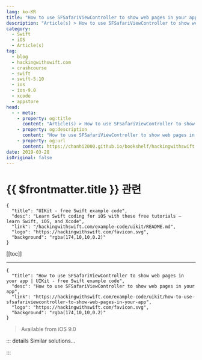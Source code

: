 ```yaml
---
lang: ko-KR
title: "How to use SFSafariViewController to show web pages in your app"
description: "Article(s) > How to use SFSafariViewController to show web pages in your app"
category:
  - Swift
  - iOS
  - Article(s)
tag: 
  - blog
  - hackingwithswift.com
  - crashcourse
  - swift
  - swift-5.10
  - ios
  - ios-9.0
  - xcode
  - appstore
head:
  - - meta:
    - property: og:title
      content: "Article(s) > How to use SFSafariViewController to show web pages in your app"
    - property: og:description
      content: "How to use SFSafariViewController to show web pages in your app"
    - property: og:url
      content: https://chanhi2000.github.io/bookshelf/hackingwithswift.com/example-code/uikit/how-to-use-sfsafariviewcontroller-to-show-web-pages-in-your-app.html
date: 2019-03-28
isOriginal: false
---
```


# {{ $frontmatter.title }} 관련

```component VPCard
{
  "title": "UIKit - free Swift example code",
  "desc": "Learn Swift coding for iOS with these free tutorials – learn Swift, iOS, and Xcode",
  "link": "/hackingwithswift.com/example-code/uikit/README.md",
  "logo": "https://hackingwithswift.com/favicon.svg",
  "background": "rgba(174,10,10,0.2)"
}
```

[[toc]]

---

```component VPCard
{
  "title": "How to use SFSafariViewController to show web pages in your app | UIKit - free Swift example code",
  "desc": "How to use SFSafariViewController to show web pages in your app",
  "link": "https://hackingwithswift.com/example-code/uikit/how-to-use-sfsafariviewcontroller-to-show-web-pages-in-your-app",
  "logo": "https://hackingwithswift.com/favicon.svg",
  "background": "rgba(174,10,10,0.2)"
}
```

> Available from iOS 9.0

<!-- TODO: 작성 -->

<!--
If a user clicks a web link in your app, you used to have two options before iOS 9.0 came along: exit your app and launch the web page in Safari, or bring up a new web view controller that you've designed, along with various user interface controls. Exiting your app is rarely what users want, so unsurprisingly lots of app ended up creating mini-Safari experiences to browse inside their app.

As of iOS 9.0, Apple allows you to embed Safari right into your app, which means you get its great user interface, you get its access to stored user data, and you even get Reader Mode right out of the box. To get started, import the SafariServices framework into your view controller, like this:

```swift
import SafariServices
```

Now make your view controller conform to the `SFSafariViewControllerDelegate` protocol, then give it a try:

```swift
let urlString = "https://www.hackingwithswift.com"

if let url = URL(string: urlString) {
    let vc = SFSafariViewController(url: url, entersReaderIfAvailable: true)
    vc.delegate = self

    present(vc, animated: true)
}
```

That's all it takes to launch Safari inside your app now – cool, huh? We need to assign ourselves as the delegate of the Safari view controller because when the user taps "Done" inside Safari we should dismiss it and take any other appropriate action.

To do that, add this method to your view controller:

```swift
func safariViewControllerDidFinish(_ controller: SFSafariViewController) {
    dismiss(animated: true)
}
```

-->

::: details Similar solutions…

<!--
/example-code/system/how-to-run-code-when-your-app-is-terminated">How to run code when your app is terminated 
/quick-start/swiftui/how-to-create-scrolling-pages-of-content-using-tabviewstyle">How to create scrolling pages of content using tabViewStyle() 
/example-code/uikit/how-to-change-your-app-icon-dynamically-with-setalternateiconname">How to change your app icon dynamically with setAlternateIconName() 
/quick-start/swiftui/how-to-open-web-links-in-safari">How to open web links in Safari 
/example-code/uikit/how-to-localize-your-ios-app">How to localize your iOS app</a>
-->

:::

